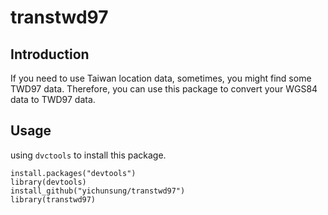 # transtwd97

## Introduction

If you need to use Taiwan location data, sometimes, you might find some TWD97 data. 
Therefore, you can use this package to convert your WGS84 data to TWD97 data.

## Usage

using `dvctools` to install this package.

```{r}
install.packages("devtools")
library(devtools)
install_github("yichunsung/transtwd97")
library(transtwd97)

```

